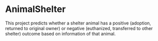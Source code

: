 # AnimalShelter
This project predicts whether a shelter animal has a positive (adoption, returned to original owner) or 
negative (euthanized, transferred to other shelter) outcome based on information of that animal.
